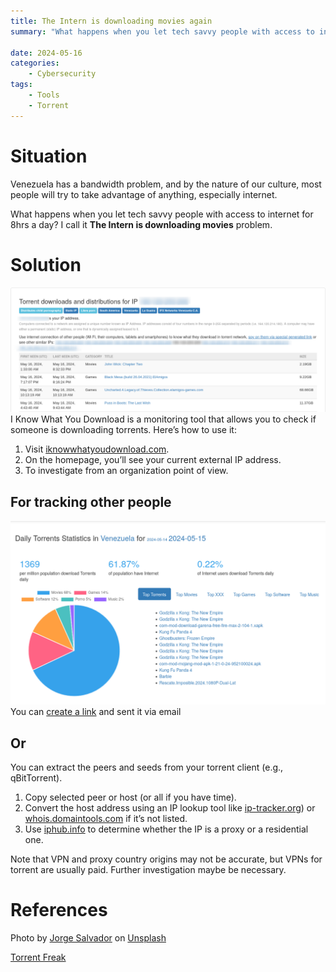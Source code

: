 ```yaml
---
title: The Intern is downloading movies again
summary: "What happens when you let tech savvy people with access to internet for 8hrs a day? I call **The Intern is downloading movies again** problem."

date: 2024-05-16
categories: 
    - Cybersecurity
tags:
    - Tools
    - Torrent
---
```


# Situation
Venezuela has a bandwidth problem, and by the nature of our culture, most people will try to take advantage of anything, especially internet.

What happens when you let tech savvy people with access to internet for 8hrs a day? I call it **The Intern is downloading movies** problem.

# Solution 
![Home page of the tool](./venezuela_torrent2.png)
I Know What You Download is a monitoring tool that allows you to check if someone is downloading torrents. Here’s how to use it:
1. Visit [iknowwhatyoudownload.com](https://iknowwhatyoudownload.com/en/peer/).
2. On the homepage, you’ll see your current external IP address.
3. To investigate from an organization point of view.

## For tracking other people
![Pie chat of type of torrents](./venezuela_torrent.png)
You can [create a link](https://iknowwhatyoudownload.com/en/link/) and sent it via email 

## Or 
You can extract the peers and seeds from your torrent client (e.g., qBitTorrent). 
1. Copy selected peer or host (or all if you have time).
2. Convert the host address using an IP lookup tool like [ip-tracker.org](https://www.ip-tracker.org/)) or [whois.domaintools.com](https://whois.domaintools.com/) if it’s not listed.
3. Use [iphub.info](https://iphub.info/) to determine whether the IP is a proxy or a residential one.


Note that VPN and proxy country origins may not be accurate, but VPNs for torrent are usually paid. Further investigation maybe be necessary.


# References
Photo by <a href="https://unsplash.com/@jsshotz?utm_content=creditCopyText&utm_medium=referral&utm_source=unsplash">Jorge Salvador</a> on <a href="https://unsplash.com/photos/black-and-white-satellite-dish-wjMMVxy8C0g?utm_content=creditCopyText&utm_medium=referral&utm_source=unsplash">Unsplash</a>

[Torrent Freak](https://torrentfreak.com/i-know-what-you-download-overwhelmed-by-bogus-dmca-notices-221023/)
